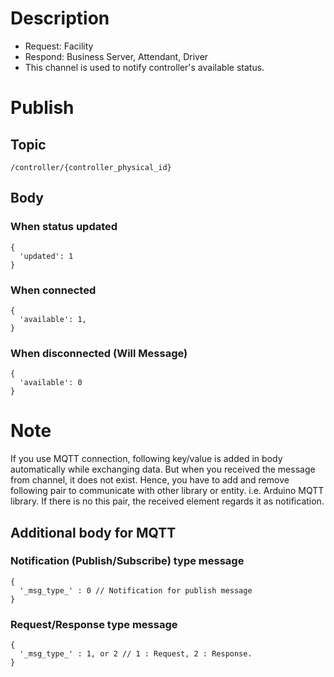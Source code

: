 # Description

- Request: Facility
- Respond: Business Server, Attendant, Driver
- This channel is used to notify controller's available status.

# Publish

## Topic

```
/controller/{controller_physical_id}
```

## Body

### When status updated

```
{
  'updated': 1
}
```

### When connected

```
{
  'available': 1,
}
```

### When disconnected (Will Message)

```
{
  'available': 0
}
```

# Note

If you use MQTT connection, following key/value is added in body automatically while exchanging data.
But when you received the message from channel, it does not exist.
Hence, you have to add and remove following pair to communicate with other library or entity. i.e. Arduino MQTT library.
If there is no this pair, the received element regards it as notification.


## Additional body for MQTT

### Notification (Publish/Subscribe) type message
```
{
  '_msg_type_' : 0 // Notification for publish message
}
```

### Request/Response type message
```
{
  '_msg_type_' : 1, or 2 // 1 : Request, 2 : Response.
}
```
